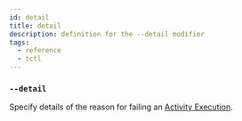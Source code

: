 ```yaml
---
id: detail
title: detail
description: definition for the --detail modifier
tags:
  - reference
  - tctl
---
```


### `--detail`

Specify details of the reason for failing an [Activity Execution](/concepts/what-is-an-activity-execution).
